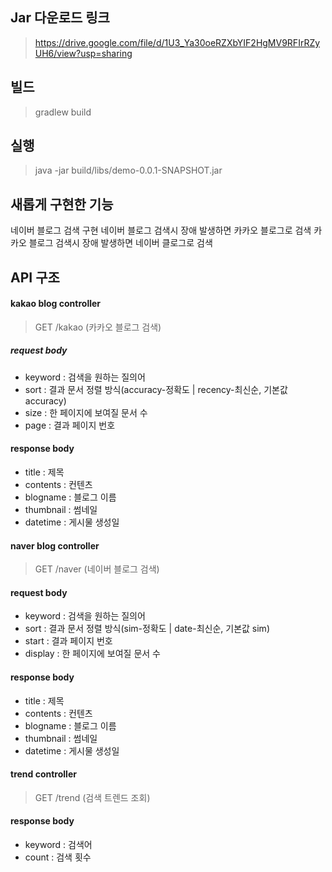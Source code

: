 ## Jar 다운로드 링크
> https://drive.google.com/file/d/1U3_Ya30oeRZXbYIF2HgMV9RFIrRZyUH6/view?usp=sharing

## 빌드
> gradlew build

## 실행
> java -jar build/libs/demo-0.0.1-SNAPSHOT.jar
> 
## 새롭게 구현한 기능
네이버 블로그 검색 구현
네이버 블로그 검색시 장애 발생하면 카카오 블로그로 검색
카카오 블로그 검색시 장애 발생하면 네이버 클로그로 검색

## API 구조

#### kakao blog controller
> GET /kakao (카카오 블로그 검색)
##### request body
- keyword : 검색을 원하는 질의어
- sort : 결과 문서 정렬 방식(accuracy-정확도 | recency-최신순, 기본값 accuracy)
- size : 한 페이지에 보여질 문서 수 
- page : 결과 페이지 번호
#### response body
- title : 제목
- contents : 컨텐츠
- blogname : 블로그 이름
- thumbnail : 썸네일
- datetime : 게시물 생성일

#### naver blog controller
> GET /naver (네이버 블로그 검색)
#### request body
- keyword : 검색을 원하는 질의어
- sort : 결과 문서 정렬 방식(sim-정확도 | date-최신순, 기본값 sim)
- start : 결과 페이지 번호
- display : 한 페이지에 보여질 문서 수
#### response body
- title : 제목
- contents : 컨텐츠
- blogname : 블로그 이름
- thumbnail : 썸네일
- datetime : 게시물 생성일

#### trend controller
> GET /trend (검색 트렌드 조회)

#### response body
- keyword : 검색어
- count : 검색 횟수



